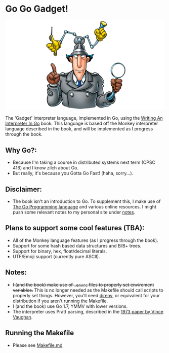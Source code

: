 # Go Go Gadget!

![alt text][go-go-logo]

The 'Gadget' interpreter language, implemented in Go, using the [Writing An Interpreter In Go][go-interpreter-book] book. This language is based off the Monkey interpreter language described in the book, and will be implemented as I progress through the book.

## Why Go?:
- Because I'm taking a course in distributed systems next term (CPSC 416) and I know zilch about Go.
- But really, it's because you Gotta Go Fast! (haha, sorry...).

## Disclaimer:
- The book isn't an introduction to Go. To supplement this, I make use of [The Go Programming language][go-reference-book] and various online resources. I might push some relevant notes to my personal site under [notes][ps-notes].

## Plans to support some cool features (TBA):
- All of the Monkey language features (as I progress through the book).
- Support for some hash based data structures and B/B+ trees.
- Support for binary, hex, float/decimal literals.
- UTF/Emoji support (currently pure ASCII).

## Notes:
- ~~I (and the book) make use of `.envrc` files to properly set enviroment variables.~~ This is no longer needed as the Makefile should call scripts to properly set things. However, you'll need [direnv][direnv], or equivalent for your distribution if you aren't running the Makefile.
- I (and the book) use Go 1.7, YMMV with lower versions.
- The interpreter uses Pratt parsing, described in the [1973 paper by Vince Vaughan][ref-pratt-parsing].

## Running the Makefile

- Please see [Makefile.md][doc-makefile]

[go-go-logo]: https://github.com/ahmadchen/go-go-gadget/blob/master/go-go-logo.jpg "Inspector Gadget Approves of this language!"
[go-interpreter-book]: https://interpreterbook.com/
[go-reference-book]: https://www.amazon.ca/gp/product/0134190440/
[ps-notes]: http://notes.vkandola.me/
[direnv]: https://direnv.net/
[doc-makefile]: /Documentation/Makefile.md
[ref-pratt-parsing]: http://web.archive.org/web/20151223215421/http://hall.org.ua/halls/wizzard/pdf/Vaughan.Pratt.TDOP.pdf
